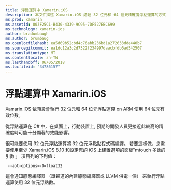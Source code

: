 ```yaml
---
title: 浮點運算中 Xamarin.iOS
description: 本文件描述 Xamarin.iOS 處理 32 位元和 64 位元精確度浮點運算的方式，並討論相關聯的效能影響。
ms.prod: xamarin
ms.assetid: 003F25C1-B430-4339-9C95-7DF527EBC699
ms.technology: xamarin-ios
author: bradumbaugh
ms.author: brumbaug
ms.openlocfilehash: ea5d69b52cbd4c76abb236bd1a272633dde440b7
ms.sourcegitcommit: ea1dc12a3c2d7322f234997daacbfdb6ad542507
ms.translationtype: MT
ms.contentlocale: zh-TW
ms.lasthandoff: 06/05/2018
ms.locfileid: "34786157"
---
```

# <a name="floating-point-operations-in-xamarinios"></a>浮點運算中 Xamarin.iOS

Xamarin.iOS 依預設會執行 32 位元和 64 位元浮點運算 on ARM 使用 64 位元有效位數。  

從浮點運算在 C# 中，在桌面上，行動裝置上, 預期的開發人員更接近此較高的精確度時可能十分顯著的效能影響。

很可能要使用 32 位元浮點運算將 32 位元浮點點程式碼編譯。  若要這樣做，您需要使用至少 Xamarin.iOS 8.10 和設定您的 iOS 上建置選項的面板"mtouch 多餘的引數 」 項目列的下列值：

     --aot-options=-O=float32

這會通知靜態編譯器 （單聲道的內建靜態編譯器或 LLVM 供電一個） 來執行浮點運算使用 32 位元浮點數。
